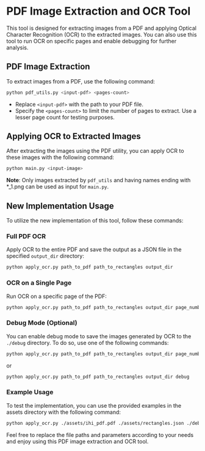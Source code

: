 # PDF Image Extraction and OCR Tool

This tool is designed for extracting images from a PDF and applying Optical Character Recognition (OCR) to the extracted images. You can also use this tool to run OCR on specific pages and enable debugging for further analysis.

## PDF Image Extraction

To extract images from a PDF, use the following command:

```bash
python pdf_utils.py <input-pdf> <pages-count>
```

- Replace `<input-pdf>` with the path to your PDF file.
- Specify the `<pages-count>` to limit the number of pages to extract. Use a lesser page count for testing purposes.

## Applying OCR to Extracted Images

After extracting the images using the PDF utility, you can apply OCR to these images with the following command:

```bash
python main.py <input-image>
```

**Note**: Only images extracted by `pdf_utils` and having names ending with *_1.png can be used as input for `main.py`.

## New Implementation Usage

To utilize the new implementation of this tool, follow these commands:

### Full PDF OCR

Apply OCR to the entire PDF and save the output as a JSON file in the specified `output_dir` directory:

```bash
python apply_ocr.py path_to_pdf path_to_rectangles output_dir
```

### OCR on a Single Page

Run OCR on a specific page of the PDF:

```bash
python apply_ocr.py path_to_pdf path_to_rectangles output_dir page_number
```

### Debug Mode (Optional)

You can enable debug mode to save the images generated by OCR to the `./debug` directory. To do so, use one of the following commands:

```bash
python apply_ocr.py path_to_pdf path_to_rectangles output_dir page_number debug
```

or

```bash
python apply_ocr.py path_to_pdf path_to_rectangles output_dir debug
```

### Example Usage

To test the implementation, you can use the provided examples in the assets directory with the following command:

```bash
python apply_ocr.py ./assets/ihi_pdf.pdf ./assets/rectangles.json ./debug debug
```

Feel free to replace the file paths and parameters according to your needs and enjoy using this PDF image extraction and OCR tool.